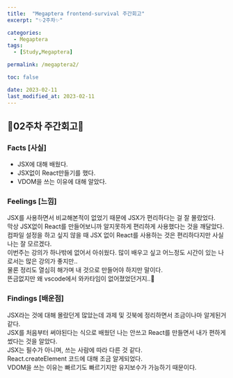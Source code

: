 ```yaml
---
title:  "Megaptera frontend-survival 주간회고"
excerpt: "✨2주차✨"

categories:
  - Megaptera
tags:
  - [Study,Megaptera]

permalink: /megaptera2/

toc: false

date: 2023-02-11
last_modified_at: 2023-02-11
---
```

## 💫02주차 주간회고💫

### Facts [사실]
- JSX에 대해 배웠다.
- JSX없이 React만들기를 했다.
- VDOM을 쓰는 이유에 대해 알았다.

### Feelings [느낌]
JSX를 사용하면서 비교해본적이 없었기 때문에 JSX가 편리하다는 걸 잘 몰랐었다.\
막상 JSX없이 React를 만들어보니까 알지못하게 편리하게 사용했다는 것을 깨달았다.\
컴파일 설정을 하고 싶지 않을 때 JSX 없이 React를 사용하는 것은 편리하다지만 사실 나는 잘 모르겠다.\
이번주는 강의가 하나밖에 없어서 아쉬웠다. 많이 배우고 싶고 어느정도 시간이 있는 나로서는 많은 강의가 좋지만..\
물론 정리도 열심히 해가며 내 것으로 만들어야 하지만 말이다.\
뜬금없지만 왜 vscode에서 와카타임이 없어졌었던거지..🤔

### Findings [배운점]
JSX라는 것에 대해 몰랐던게 많았는데 과제 및 깃북에 정리하면서 조금이나마 알게된거같다.\
JSX를 처음부터 써야된다는 식으로 배웠던 나는 안쓰고 React를 만들면서 내가 편하게 썼다는 것을 알았다.\
JSX는 필수가 아니며, 쓰는 사람에 따라 다른 것 같다.\
React.createElement 코드에 대해 조금 알게되었다.\
VDOM을 쓰는 이유는 빠르기도 빠르기지만 유지보수가 가능하기 때문이다.



